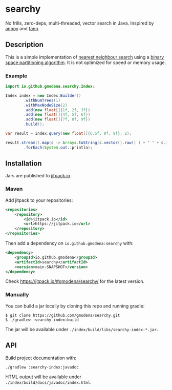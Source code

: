# searchy

No frills, zero-deps, multi-threaded, vector search in Java. Inspired by [annoy](https://github.com/spotify/annoy) and [fann](https://github.com/fennel-ai/fann/).

## Description

This is a simple implementation of [nearest neighbour search](https://en.wikipedia.org/wiki/Nearest_neighbor_search) using a [binary space partitioning algorithm](https://en.wikipedia.org/wiki/Binary_space_partitioning). It
is not optimized for speed or memory usage. 

### Example
```java
import io.github.gmodena.searchy.Index;

Index index = new Index.Builder()
        .withNumTrees(1)
        .withMaxNodeSize(2)
        .add(new float[]{1f, 2f, 3f})
        .add(new float[]{4f, 5f, 6f})
        .add(new float[]{7f, 8f, 9f})          
        .build();

var result = index.query(new float[]{6.5f, 8f, 9f}, 2);

result.stream().map(c -> Arrays.toString(c.vector().raw() ) + " " + c.id() + " " + c.distance())
        .forEach(System.out::println);
```

## Installation

Jars are published to [jitpack.io](https://jitpack.io/#gmodena/searchy/).

### Maven
Add jitpack to your repositories:
```xml
<repositories>
    <repository>
        <id>jitpack.io</id>
        <url>https://jitpack.io</url>
    </repository>
</repositories>
```
Then add a dependency on `io.github.gmodena:searchy` with:
```xml
<dependency>
    <groupId>io.github.gmodena</groupId>
    <artifactId>searchy</artifactId>
    <version>main-SNAPSHOT</version>
</dependency>
```

Check https://jitpack.io/#gmodena/searchy/ for the latest version.

### Manually
You can build a jar locally by cloning this repo and running gradle:
```
$ git clone https://github.com/gmodena/searchy.git
$ ./gradlew :searchy-index:build
```
The jar will be available under `./index/build/libs/searchy-index-*.jar`.

## API
Build project documentation with:
```commandline
./gradlew :searchy-index:javadoc
```

HTML output will be available under `./index/build/docs/javadoc/index.html`.
